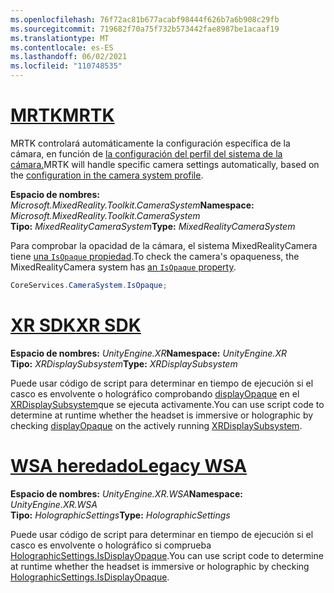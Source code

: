 ```yaml
---
ms.openlocfilehash: 76f72ac81b677acabf98444f626b7a6b908c29fb
ms.sourcegitcommit: 719682f70a75f732b573442fae8987be1acaaf19
ms.translationtype: MT
ms.contentlocale: es-ES
ms.lasthandoff: 06/02/2021
ms.locfileid: "110748535"
---
```

# <a name="mrtk"></a>[<span data-ttu-id="77fe6-101">MRTK</span><span class="sxs-lookup"><span data-stu-id="77fe6-101">MRTK</span></span>](#tab/mrtk)
<!-- NEVER CHANGE THE ABOVE LINE! -->

<span data-ttu-id="77fe6-102">MRTK controlará automáticamente la configuración específica de la cámara, en función de [la configuración del perfil del sistema de la cámara.](/windows/mixed-reality/mrtk-unity/features/camera-system/camera-system-overview#display-settings)</span><span class="sxs-lookup"><span data-stu-id="77fe6-102">MRTK will handle specific camera settings automatically, based on the [configuration in the camera system profile](/windows/mixed-reality/mrtk-unity/features/camera-system/camera-system-overview#display-settings).</span></span>

<span data-ttu-id="77fe6-103">**Espacio de nombres:** *Microsoft.MixedReality.Toolkit.CameraSystem*</span><span class="sxs-lookup"><span data-stu-id="77fe6-103">**Namespace:** *Microsoft.MixedReality.Toolkit.CameraSystem*</span></span><br>
<span data-ttu-id="77fe6-104">**Tipo:** *MixedRealityCameraSystem*</span><span class="sxs-lookup"><span data-stu-id="77fe6-104">**Type:** *MixedRealityCameraSystem*</span></span>

<span data-ttu-id="77fe6-105">Para comprobar la opacidad de la cámara, el sistema MixedRealityCamera tiene [una `IsOpaque` propiedad](/dotnet/api/microsoft.mixedreality.toolkit.camerasystem.mixedrealitycamerasystem.isopaque).</span><span class="sxs-lookup"><span data-stu-id="77fe6-105">To check the camera's opaqueness, the MixedRealityCamera system has [an `IsOpaque` property](/dotnet/api/microsoft.mixedreality.toolkit.camerasystem.mixedrealitycamerasystem.isopaque).</span></span>

```cs
CoreServices.CameraSystem.IsOpaque;
```

# <a name="xr-sdk"></a>[<span data-ttu-id="77fe6-106">XR SDK</span><span class="sxs-lookup"><span data-stu-id="77fe6-106">XR SDK</span></span>](#tab/xr)
<!-- NEVER CHANGE THE ABOVE LINE! -->

<span data-ttu-id="77fe6-107">**Espacio de nombres:** *UnityEngine.XR*</span><span class="sxs-lookup"><span data-stu-id="77fe6-107">**Namespace:** *UnityEngine.XR*</span></span><br>
<span data-ttu-id="77fe6-108">**Tipo:** *XRDisplaySubsystem*</span><span class="sxs-lookup"><span data-stu-id="77fe6-108">**Type:** *XRDisplaySubsystem*</span></span>

<span data-ttu-id="77fe6-109">Puede usar código de script para determinar en tiempo de ejecución si el casco es envolvente o holográfico comprobando [displayOpaque](https://docs.unity3d.com/ScriptReference/XR.XRDisplaySubsystem-displayOpaque.html) en el [XRDisplaySubsystem](https://docs.unity3d.com/ScriptReference/XR.XRDisplaySubsystem.html)que se ejecuta activamente.</span><span class="sxs-lookup"><span data-stu-id="77fe6-109">You can use script code to determine at runtime whether the headset is immersive or holographic by checking [displayOpaque](https://docs.unity3d.com/ScriptReference/XR.XRDisplaySubsystem-displayOpaque.html) on the actively running [XRDisplaySubsystem](https://docs.unity3d.com/ScriptReference/XR.XRDisplaySubsystem.html).</span></span>

# <a name="legacy-wsa"></a>[<span data-ttu-id="77fe6-110">WSA heredado</span><span class="sxs-lookup"><span data-stu-id="77fe6-110">Legacy WSA</span></span>](#tab/wsa)
<!-- NEVER CHANGE THE ABOVE LINE! -->

<span data-ttu-id="77fe6-111">**Espacio de nombres:** *UnityEngine.XR.WSA*</span><span class="sxs-lookup"><span data-stu-id="77fe6-111">**Namespace:** *UnityEngine.XR.WSA*</span></span><br>
<span data-ttu-id="77fe6-112">**Tipo:** *HolographicSettings*</span><span class="sxs-lookup"><span data-stu-id="77fe6-112">**Type:** *HolographicSettings*</span></span>

<span data-ttu-id="77fe6-113">Puede usar código de script para determinar en tiempo de ejecución si el casco es envolvente o holográfico si comprueba [HolographicSettings.IsDisplayOpaque](https://docs.unity3d.com/ScriptReference/XR.WSA.HolographicSettings.IsDisplayOpaque.html).</span><span class="sxs-lookup"><span data-stu-id="77fe6-113">You can use script code to determine at runtime whether the headset is immersive or holographic by checking [HolographicSettings.IsDisplayOpaque](https://docs.unity3d.com/ScriptReference/XR.WSA.HolographicSettings.IsDisplayOpaque.html).</span></span>